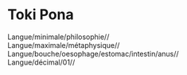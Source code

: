 # Toki Pona

Langue/minimale/philosophie//  
Langue/maximale/métaphysique//
Langue/bouche/oesophage/estomac/intestin/anus//  
Langue/décimal/01//
